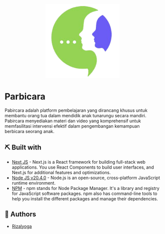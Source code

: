 <div align="center">

<!-- PROJECT LOGO -->

<img src="public/assets/logo-prabicara.png" alt="Logo" width="240" height="auto" />

</div>

# Parbicara

Pabircara adalah platform pembelajaran yang dirancang khusus untuk membantu orang tua dalam mendidik anak tunarungu secara mandiri. Pabircara menyediakan materi dan video yang komprehensif untuk memfasilitasi intervensi efektif dalam pengembangan kemampuan berbicara seorang anak.

## ⛏️ Built with

- [Next JS](https://nextjs.org/) - Next.js is a React framework for building full-stack web applications. You use React Components to build user interfaces, and Next.js for additional features and optimizations.
- [Node JS v20.4.0](https://nodejs.org/id) - Node.js is an open-source, cross-platform JavaScript runtime environment.
- [NPM](https://www.npmjs.com/) - npm stands for Node Package Manager. It's a library and registry for JavaScript software packages. npm also has command-line tools to help you install the different packages and manage their dependencies.

## 👤 Authors

- [Rizalyoga](https://github.com/rizalyoga/)
